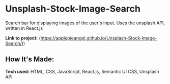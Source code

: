 # Unsplash-Stock-Image-Search
Search bar for displaying images of the user's input. Uses the unsplash API, written in React.js

**Link to project:** (https://applepieangel.github.io/Unsplash-Stock-Image-Search/))

## How It's Made:

**Tech used:** HTML, CSS, JavaScript, React.js, Semantic UI CSS, Unsplash API

